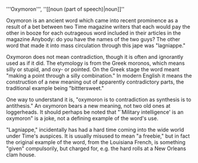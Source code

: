 '''Oxymoron''', ''[[noun (part of speech)|noun]]''

Oxymoron is an ancient word which came into recent prominence as a result of a bet between two Time magazine writers that each would pay the other in booze for each outrageous word included in their articles in the magazine  Anybody: do you have the names of the two guys?  The other word that made it into mass circulation through this jape was "lagniappe."

Oxymoron does not mean contradiction, though it is often and ignorantly used as if it did. The etymology is from the Greek moronos, which means silly or stupid, and oxy- or pointed. On the Greek stage the word meant "making a point through a silly combination." In modern English it means the construction of a new meaning out of apparently contradictory parts, the traditional example being "bitttersweet."

One way to understand it is, "oxymoron is to contradiction as synthesis is to antithesis." An oxymoron bears a new meaning, not two old ones at loggerheads. It should perhaps be noted that "`Military intelligence' is an oxymoron" is a joke, not a defining example of the word's use.

"Lagniappe," incidentally has had a hard time coming into the wide world under Time's auspices. It is usually misused to mean "a freebie," but in fact the original example of the word, from the Louisiana French, is something "given" compulsorily, but charged for, e.g. the hard rolls at a New Orleans clam house.
